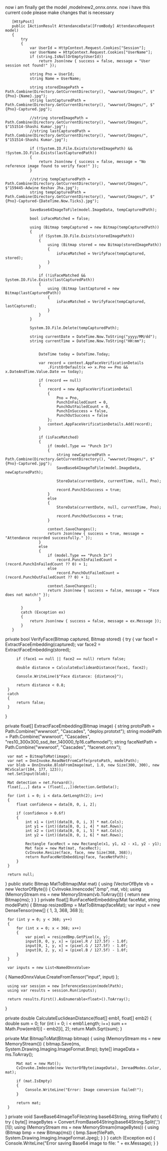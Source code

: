 now i am finally get the model ,modelnew2_onnx.onnx.
now i have this current code please make changes that is necessary

       [HttpPost]
       public IActionResult AttendanceData([FromBody] AttendanceRequest model)
       {
           try
           {
               var UserId = HttpContext.Request.Cookies["Session"];
               var UserName = HttpContext.Request.Cookies["UserName"];
               if (string.IsNullOrEmpty(UserId))
                   return Json(new { success = false, message = "User session not found!" });

               string Pno = UserId;
               string Name = UserName;

               string storedImagePath = Path.Combine(Directory.GetCurrentDirectory(), "wwwroot/Images/", $"{Pno}-{Name}.jpg");
               string lastCapturedPath = Path.Combine(Directory.GetCurrentDirectory(), "wwwroot/Images/", $"{Pno}-Captured.jpg");

               //string storedImagePath = Path.Combine(Directory.GetCurrentDirectory(), "wwwroot/Images/", $"151514-Shashi Kumar.jpg");
               //string lastCapturedPath = Path.Combine(Directory.GetCurrentDirectory(), "wwwroot/Images/", $"151514-Shashi Kumar.jpg");

               if (!System.IO.File.Exists(storedImagePath) && !System.IO.File.Exists(lastCapturedPath))
               {
                   return Json(new { success = false, message = "No reference image found to verify face!" });
               }

               //string tempCapturedPath = Path.Combine(Directory.GetCurrentDirectory(), "wwwroot/Images/", $"159445-Adwine Keshav Jha.jpg");
               string tempCapturedPath = Path.Combine(Directory.GetCurrentDirectory(), "wwwroot/Images/", $"{Pno}-Captured-{DateTime.Now.Ticks}.jpg");

               SaveBase64ImageToFile(model.ImageData, tempCapturedPath);

               bool isFaceMatched = false;

               using (Bitmap tempCaptured = new Bitmap(tempCapturedPath))
               {
                   if (System.IO.File.Exists(storedImagePath))
                   {
                       using (Bitmap stored = new Bitmap(storedImagePath))
                       {
                           isFaceMatched = VerifyFace(tempCaptured, stored);
                       }
                   }

                   if (!isFaceMatched && System.IO.File.Exists(lastCapturedPath))
                   {
                       using (Bitmap lastCaptured = new Bitmap(lastCapturedPath))
                       {
                           isFaceMatched = VerifyFace(tempCaptured, lastCaptured);
                       }
                   }
               }

               System.IO.File.Delete(tempCapturedPath);

               string currentDate = DateTime.Now.ToString("yyyy/MM/dd");
               string currentTime = DateTime.Now.ToString("HH:mm");

              
                   DateTime today = DateTime.Today;

                   var record = context.AppFaceVerificationDetails
                       .FirstOrDefault(x => x.Pno == Pno && x.DateAndTime.Value.Date == today);

                   if (record == null)
                   {
                       record = new AppFaceVerificationDetail
                       {
                           Pno = Pno,
                           PunchInFailedCount = 0,
                           PunchOutFailedCount = 0,
                           PunchInSuccess = false,
                           PunchOutSuccess = false
                       };
                       context.AppFaceVerificationDetails.Add(record);
                   }

                   if (isFaceMatched)
                   {
                       if (model.Type == "Punch In")
                       {
                           string newCapturedPath = Path.Combine(Directory.GetCurrentDirectory(), "wwwroot/Images/", $"{Pno}-Captured.jpg");
                           SaveBase64ImageToFile(model.ImageData, newCapturedPath);

                           StoreData(currentDate, currentTime, null, Pno);

                           record.PunchInSuccess = true;
                       }
                       else
                       {
                           StoreData(currentDate, null, currentTime, Pno);

                           record.PunchOutSuccess = true;
                       }

                       context.SaveChanges();
                       return Json(new { success = true, message = "Attendance recorded successfully." });
                   }
                   else
                   {
                       if (model.Type == "Punch In")
                           record.PunchInFailedCount = (record.PunchInFailedCount ?? 0) + 1;
                       else
                           record.PunchOutFailedCount = (record.PunchOutFailedCount ?? 0) + 1;

                       context.SaveChanges();
                       return Json(new { success = false, message = "Face does not match!" });
                   }
               
           }
           catch (Exception ex)
           {
               return Json(new { success = false, message = ex.Message });
           }
       }

 private bool VerifyFace(Bitmap captured, Bitmap stored)
 {
     try
     {
         var face1 = ExtractFaceEmbedding(captured);
         var face2 = ExtractFaceEmbedding(stored);

         if (face1 == null || face2 == null) return false;

         double distance = CalculateEuclideanDistance(face1, face2);

         Console.WriteLine($"Face distance: {distance}");

         return distance < 0.8;
     }
     catch
     {
         return false;
     }
 }

 private float[] ExtractFaceEmbedding(Bitmap image)
 {
     string protoPath = Path.Combine("wwwroot", "Cascades", "deploy.prototxt");
     string modelPath = Path.Combine("wwwroot", "Cascades", "res10_300x300_ssd_iter_140000_fp16.caffemodel");
     string faceNetPath = Path.Combine("wwwroot", "Cascades", "facenet.onnx");

     var mat = BitmapToMat(image);
     var net = DnnInvoke.ReadNetFromCaffe(protoPath, modelPath);
     var blob = DnnInvoke.BlobFromImage(mat, 1.0, new Size(300, 300), new MCvScalar(104, 177, 123));
     net.SetInput(blob);

     Mat detection = net.Forward();
     float[,,,] data = (float[,,,])detection.GetData();

     for (int i = 0; i < data.GetLength(2); i++)
     {
         float confidence = data[0, 0, i, 2];

         if (confidence > 0.6f)
         {
             int x1 = (int)(data[0, 0, i, 3] * mat.Cols);
             int y1 = (int)(data[0, 0, i, 4] * mat.Rows);
             int x2 = (int)(data[0, 0, i, 5] * mat.Cols);
             int y2 = (int)(data[0, 0, i, 6] * mat.Rows);

             Rectangle faceRect = new Rectangle(x1, y1, x2 - x1, y2 - y1);
             Mat face = new Mat(mat, faceRect);
             CvInvoke.Resize(face, face, new Size(368, 368));
             return RunFaceNetEmbedding(face, faceNetPath);
         }
     }

     return null;
 }
 public static Bitmap MatToBitmap(Mat mat)
 {
     using (VectorOfByte vb = new VectorOfByte())
     {
         CvInvoke.Imencode(".bmp", mat, vb);
         using (MemoryStream ms = new MemoryStream(vb.ToArray()))
         {
             return new Bitmap(ms);
         }
     }
 }
 private float[] RunFaceNetEmbedding(Mat faceMat, string modelPath)
 {
     Bitmap resizedBmp = MatToBitmap(faceMat);
     var input = new DenseTensor<float>(new[] { 1, 3, 368, 368 });

     for (int y = 0; y < 368; y++)
     {
         for (int x = 0; x < 368; x++)
         {
             var pixel = resizedBmp.GetPixel(x, y);
             input[0, 0, y, x] = (pixel.R / 127.5f) - 1.0f;
             input[0, 1, y, x] = (pixel.G / 127.5f) - 1.0f;
             input[0, 2, y, x] = (pixel.B / 127.5f) - 1.0f;
         }
     }

     var inputs = new List<NamedOnnxValue>
 {
     NamedOnnxValue.CreateFromTensor("input", input)
 };

     using var session = new InferenceSession(modelPath);
     using var results = session.Run(inputs);

     return results.First().AsEnumerable<float>().ToArray();
 }

 private double CalculateEuclideanDistance(float[] emb1, float[] emb2)
 {
     double sum = 0;
     for (int i = 0; i < emb1.Length; i++)
         sum += Math.Pow(emb1[i] - emb2[i], 2);
     return Math.Sqrt(sum);
 }



 private Mat BitmapToMat(Bitmap bitmap)
 {
     using (MemoryStream ms = new MemoryStream())
     {
         bitmap.Save(ms, System.Drawing.Imaging.ImageFormat.Bmp);
         byte[] imageData = ms.ToArray();

         Mat mat = new Mat();
         CvInvoke.Imdecode(new VectorOfByte(imageData), ImreadModes.Color, mat);

         if (mat.IsEmpty)
         {
             Console.WriteLine("Error: Image conversion failed!");
         }

         return mat;
     }
 }
 private void SaveBase64ImageToFile(string base64String, string filePath)
 {
     try
     {
         byte[] imageBytes = Convert.FromBase64String(base64String.Split(',')[1]);
         using (MemoryStream ms = new MemoryStream(imageBytes))
         {
             using (Bitmap bmp = new Bitmap(ms))
             {
                 bmp.Save(filePath, System.Drawing.Imaging.ImageFormat.Jpeg);
             }
         }
     }
     catch (Exception ex)
     {
         Console.WriteLine("Error saving Base64 image to file: " + ex.Message);
     }
 }
